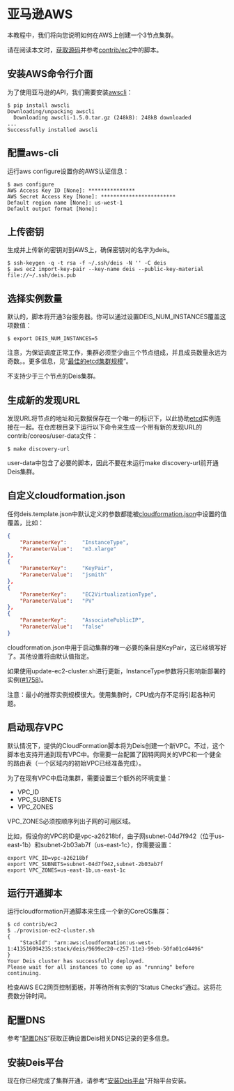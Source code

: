 亚马逊AWS
========

本教程中，我们将向您说明如何在AWS上创建一个3节点集群。

请在阅读本文时，[获取源码](http://docs.deis.io/en/latest/installing_deis/quick-start/#get-the-source)并参考[contrib/ec2](https://github.com/deis/deis/tree/master/contrib/ec2)中的脚本。

安装AWS命令行介面
--------

为了使用亚马逊的API，我们需要安装[awscli](https://github.com/aws/aws-cli)：

```shell
$ pip install awscli
Downloading/unpacking awscli
  Downloading awscli-1.5.0.tar.gz (248kB): 248kB downloaded
...
Successfully installed awscli
```

配置aws-cli
--------

运行aws configure设置你的AWS认证信息：

```shell
$ aws configure
AWS Access Key ID [None]: ***************
AWS Secret Access Key [None]: ************************
Default region name [None]: us-west-1
Default output format [None]:
```

上传密钥
--------
生成并上传新的密钥对到AWS上，确保密钥对的名字为deis。

```shell
$ ssh-keygen -q -t rsa -f ~/.ssh/deis -N '' -C deis
$ aws ec2 import-key-pair --key-name deis --public-key-material file://~/.ssh/deis.pub
```

选择实例数量
--------

默认的，脚本将开通3台服务器。你可以通过设置DEIS_NUM_INSTANCES覆盖这项数值：

```shell
$ export DEIS_NUM_INSTANCES=5
```

注意，为保证调度正常工作，集群必须至少由三个节点组成，并且成员数量永远为奇数。。更多信息，见“[最佳的etcd集群规模](https://github.com/coreos/etcd/blob/master/Documentation/optimal-cluster-size.md)”。

不支持少于三个节点的Deis集群。

生成新的发现URL
--------

发现URL将节点的地址和元数据保存在一个唯一的标识下，以此协助[etcd](https://github.com/coreos/etcd)实例连接在一起。在仓库根目录下运行以下命令来生成一个带有新的发现URL的contrib/coreos/user-data文件：

```shell
$ make discovery-url
```

user-data中包含了必要的脚本，因此不要在未运行make discovery-url前开通Deis集群。

自定义cloudformation.json
--------

任何deis.template.json中默认定义的参数都能被[cloudformation.json](https://github.com/deis/deis/blob/master/contrib/ec2/cloudformation.json)中设置的值覆盖，比如：

```json
{
    "ParameterKey":     "InstanceType",
    "ParameterValue":   "m3.xlarge"
},
{
    "ParameterKey":     "KeyPair",
    "ParameterValue":   "jsmith"
},
{
    "ParameterKey":     "EC2VirtualizationType",
    "ParameterValue":   "PV"
},
{
    "ParameterKey":     "AssociatePublicIP",
    "ParameterValue":   "false"
}
```

cloudformation.json中用于启动集群的唯一必要的条目是KeyPair，这已经填写好了。其他设置将由默认值指定。

如果使用update-ec2-cluster.sh进行更新，InstanceType参数将只影响新部署的实例([#1758](https://github.com/deis/deis/issues/1758))。

注意：最小的推荐实例规模很大。使用集群时，CPU或内存不足将引起各种问题。

启动现存VPC
--------

默认情况下，提供的CloudFormation脚本将为Deis创建一个新VPC。不过，这个脚本也支持开通到现有VPC中。你需要一台配置了因特网网关的VPC和一个健全的路由表（一个区域内的初始VPC已经准备完成）。

为了在现有VPC中启动集群，需要设置三个额外的环境变量：

* VPC_ID
* VPC_SUBNETS
* VPC_ZONES

VPC_ZONES必须按顺序列出子网的可用区域。

比如，假设你的VPC的ID是vpc-a26218bf，由子网subnet-04d7f942（位于us-east-1b）和subnet-2b03ab7f（us-east-1c），你需要设置：

```shell
export VPC_ID=vpc-a26218bf
export VPC_SUBNETS=subnet-04d7f942,subnet-2b03ab7f
export VPC_ZONES=us-east-1b,us-east-1c
```

运行开通脚本
--------

运行cloudformation开通脚本来生成一个新的CoreOS集群：

```shell
$ cd contrib/ec2
$ ./provision-ec2-cluster.sh
{
    "StackId": "arn:aws:cloudformation:us-west-1:413516094235:stack/deis/9699ec20-c257-11e3-99eb-50fa01cd4496"
}
Your Deis cluster has successfully deployed.
Please wait for all instances to come up as "running" before continuing.
```

检查AWS EC2网页控制面板，并等待所有实例的“Status Checks”通过。这将花费数分钟时间。

配置DNS
--------

参考“[配置DNS](http://docs.deis.io/en/latest/managing_deis/configure-dns/#configure-dns)”获取正确设置Deis相关DNS记录的更多信息。


安装Deis平台
--------

现在你已经完成了集群开通，请参考“[安装Deis平台](http://docs.deis.io/en/latest/installing_deis/install-platform/#install-deis-platform)”开始平台安装。
